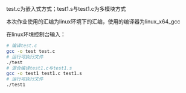test.c为嵌入式方式；test1.s与test1.c为多模块方式

本次作业使用的汇编为linux环境下的汇编，使用的编译器为linux_x64_gcc

在linux环境控制台输入：

```bash
# 编译test.c
gcc -o test test.c 
# 运行可执行文件
./test
# 混合编译test1.c与test1.s
gcc -o test1 test1.c test1.s
# 运行可执行文件
./test1
```

